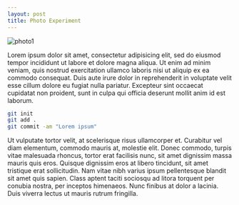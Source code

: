 ```yaml
---
layout: post
title: Photo Experiment
---
```



![photo1](https://res.cloudinary.com/azimuth-mercantile-goods/image/upload/w_800,ar_1:1,c_fill,g_auto,e_art:hokusai/v1645178377/FullSizeRender-sanitized_cpgh7t.jpg)



Lorem ipsum dolor sit amet, consectetur adipisicing elit, sed do eiusmod tempor incididunt ut labore et dolore magna aliqua. Ut enim ad minim veniam, quis nostrud exercitation ullamco laboris nisi ut aliquip ex ea commodo consequat. Duis aute irure dolor in reprehenderit in voluptate velit esse cillum dolore eu fugiat nulla pariatur. Excepteur sint occaecat cupidatat non proident, sunt in culpa qui officia deserunt mollit anim id est laborum.

```bash
git init
git add .
git commit -am "Lorem ipsum"
```

Ut vulputate tortor velit, at scelerisque risus ullamcorper et. Curabitur vel diam elementum, commodo mauris at, molestie elit. Donec commodo, turpis vitae malesuada rhoncus, tortor erat facilisis nunc, sit amet dignissim massa mauris quis eros. Quisque dignissim eros at libero tincidunt, sit amet tristique erat sollicitudin. Nam vitae nibh varius ipsum pellentesque blandit sit amet quis sapien. Class aptent taciti sociosqu ad litora torquent per conubia nostra, per inceptos himenaeos. Nunc finibus at dolor a lacinia. Duis viverra lectus ut mauris rutrum fringilla.